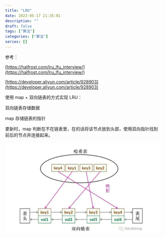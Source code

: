 ```yaml
---
title: "LRU"
date: 2023-05-17 21:35:01
description: ""
draft: false
tags: ["算法"]
categories: ["算法"]
series: []
---
```


参考：

[https://halfrost.com/lru_lfu_interview/](https://halfrost.com/lru_lfu_interview/)

[https://developer.aliyun.com/article/928903](https://developer.aliyun.com/article/928903)

使用 map + 双向链表的方式实现 LRU：

双向链表存储数据

map 存储链表的指针

更新时，map 判断在不在链表里，在的话将该节点放到头部，使用双向指针找到前后的节点并连接起来。

![](https://raw.githubusercontent.com/zzkrix/blog-images/main/assets/image-20230517213556168.png)
